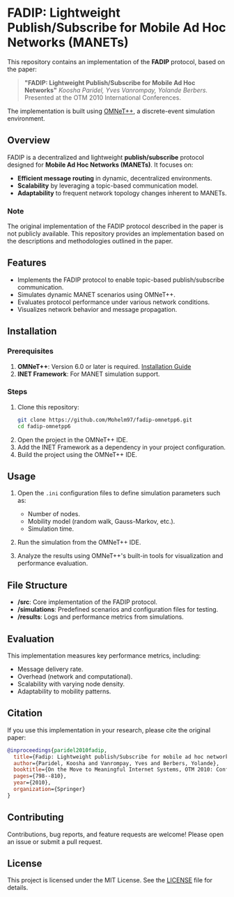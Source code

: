 # FADIP: Lightweight Publish/Subscribe for Mobile Ad Hoc Networks (MANETs)

This repository contains an implementation of the **FADIP** protocol, based on the paper:

> **"FADIP: Lightweight Publish/Subscribe for Mobile Ad Hoc Networks"**
> *Koosha Paridel, Yves Vanrompay, Yolande Berbers.*
> Presented at the OTM 2010 International Conferences.

The implementation is built using [OMNeT++](https://omnetpp.org/), a discrete-event simulation environment.

## Overview

FADIP is a decentralized and lightweight **publish/subscribe** protocol designed for **Mobile Ad Hoc Networks (MANETs)**. It focuses on:
- **Efficient message routing** in dynamic, decentralized environments.
- **Scalability** by leveraging a topic-based communication model.
- **Adaptability** to frequent network topology changes inherent to MANETs.

### Note
The original implementation of the FADIP protocol described in the paper is not publicly available. This repository provides an implementation based on the descriptions and methodologies outlined in the paper.

## Features

- Implements the FADIP protocol to enable topic-based publish/subscribe communication.
- Simulates dynamic MANET scenarios using OMNeT++.
- Evaluates protocol performance under various network conditions.
- Visualizes network behavior and message propagation.

## Installation

### Prerequisites
1. **OMNeT++**: Version 6.0 or later is required. [Installation Guide](https://omnetpp.org/documentation/)
2. **INET Framework**: For MANET simulation support.

### Steps
1. Clone this repository:
   ```bash
   git clone https://github.com/Mohelm97/fadip-omnetpp6.git
   cd fadip-omnetpp6
   ```
2. Open the project in the OMNeT++ IDE.
3. Add the INET Framework as a dependency in your project configuration.
4. Build the project using the OMNeT++ IDE.

## Usage

1. Open the `.ini` configuration files to define simulation parameters such as:
   - Number of nodes.
   - Mobility model (random walk, Gauss-Markov, etc.).
   - Simulation time.

2. Run the simulation from the OMNeT++ IDE.

3. Analyze the results using OMNeT++'s built-in tools for visualization and performance evaluation.

## File Structure

- **/src**: Core implementation of the FADIP protocol.
- **/simulations**: Predefined scenarios and configuration files for testing.
- **/results**: Logs and performance metrics from simulations.

## Evaluation

This implementation measures key performance metrics, including:
- Message delivery rate.
- Overhead (network and computational).
- Scalability with varying node density.
- Adaptability to mobility patterns.

## Citation

If you use this implementation in your research, please cite the original paper:

```bibtex
@inproceedings{paridel2010fadip,
  title={Fadip: Lightweight publish/Subscribe for mobile ad hoc networks},
  author={Paridel, Koosha and Vanrompay, Yves and Berbers, Yolande},
  booktitle={On the Move to Meaningful Internet Systems, OTM 2010: Confederated International Conferences: CoopIS, IS, DOA and ODBASE, Hersonissos, Crete, Greece, October 25-29, 2010, Proceedings, Part II},
  pages={798--810},
  year={2010},
  organization={Springer}
}
```

## Contributing

Contributions, bug reports, and feature requests are welcome! Please open an issue or submit a pull request.

## License

This project is licensed under the MIT License. See the [LICENSE](LICENSE) file for details.  
